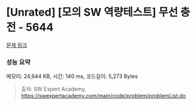 # [Unrated] [모의 SW 역량테스트] 무선 충전 - 5644 

[문제 링크](https://swexpertacademy.com/main/code/problem/problemDetail.do?contestProbId=AWXRDL1aeugDFAUo) 

### 성능 요약

메모리: 24,644 KB, 시간: 140 ms, 코드길이: 5,273 Bytes



> 출처: SW Expert Academy, https://swexpertacademy.com/main/code/problem/problemList.do